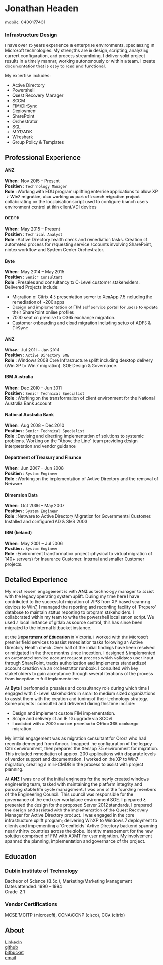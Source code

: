 # Jonathan Headen

mobile: 0400177431  


### Infrastructure Design

I have over 15 years experience in enterprise environments, specializing in Microsoft technologies. My strengths are in design, scripting, analyzing current configuration, and process streamlining. I deliver solid project results in a timely manner, working autonomously or within a team. I create documentation that is easy to read and functional.  

My expertise includes:

- Active Directory 
- Powershell	
- Quest Recovery Manager
- SCCM	
- FIM/DirSync	
- Deployment
- SharePoint	
- Orchestrator	
- SQL	
- MDT/ADK
- Wireshark
- Group Policy & Templates	

## Professional Experience

#### ANZ	
**When** : Nov 2015 – Present  
**Position** : `Technnology Manager`	 
**Role** : Working with EDU program uplifting enterrise applications to allow XP -> Win7 migration, also working as part of branch migration project collaborating on the localaisation script used to configure branch users environment control at thin client/VDI devices

#### DEECD	
**When** : May 2015 – Present  
**Position** : `Technical Analyst`	 
**Role** : Active Directory health check and remediation tasks. Creation of automated process for requesting service accounts involving SharePoint, nintex workflow and System Center Orchestrator.

#### Byte	
**When** : May 2014 – May 2015	   
**Position** : `Senior Consultant`	 
**Role** : Presales and consultancy to C-Level customer stakeholders. Delivered Projects include: 

- Migration of Citrix 4.5 presentation server to XenApp 7.5  including the remediation of ~200 apps
- Design and implementation of FIM self service portal for users to update their SharePoint online profiles
- 7000 seat on premise to O365 exchange migration.
- Customer onboarding and cloud migration including setup of ADFS & DirSync

#### ANZ	
**When** : Jul 2011 - Jan 2014    
**Position** : `Active Directory SME`  
**Role** : Windows 2008 Core Infrastructure uplift including desktop delivery (Win XP to Win 7 migration). SOE Design & Governance.

#### IBM Australia	
**When** : Dec 2010 – Jun 2011    
**Position** : `Senior Technical Specialist`	
**Role** : Working on the transformation of client environment for the National Australia Bank account

#### National Australia Bank
**When** : Aug 2008 – Dec 2010    
**Position** : `Senior Technical Specialist`	
**Role** : Devising and directing implementation of solutions to systemic problems. Working on the "Above the Line" team providing design interpretation and vendor guidance

#### Department of Treasury and Finance
**When** : Jun 2007 – Jun 2008    
**Position** : `System Engineer`	
**Role** : Working on the implementation of Active Directory and the removal of Netware

#### Dimension Data
**When** : Oct 2006 – May 2007    
**Position** : `System Engineer`	 
**Role** : Netware to Active Directory Migration for Governmental Customer. Installed and configured AD & SMS 2003

#### IBM (Ireland)	
**When** : May 2001 – Jul 2006	   
**Position** : `System Engineer`	 
**Role** : Environment transformation project (physical to virtual migration of 140+ servers) for Insurance Customer. Internal and smaller Customer projects.

## Detailed Experience

My most recent engagement is with **ANZ** as technology manager to assist with the legacy operating system uplift. During my time here I have contributed to the successful migration of VIPS from XP based scanning devices to Win7, I managed the reporting and recording facility of 'Propero' database to maintain status reporting to program stakeholders. I collaborated within my team to write the powershell localisation script. We used a local instance of gitlab as source control, this has since been migrated to the internal bitbucket instance. 

at the **Department of Education** in Victoria. I worked with the Microsoft premier field services to assist remediation tasks following an Active Directory Health check. Over half of the initial findings have been resolved or mitigated in the three months since inception. I designed & implemented an automated service account request process which validates user input through SharePoint, tracks authorization and implements standardized account creation via an orchestrator runbook. I consulted with key stakeholders to gain acceptance through several iterations of the process from inception to full implementation.

At **Byte** I performed a presales and consultancy role during which time I engaged with C-Level stakeholders in small to medium sized organizations to assist them with the creation and tuning of their technology strategy. Some projects I consulted and delivered during this time include: 

- Design and implement custom FIM implementation. 
- Scope and delivery of an IE 10 upgrade via SCCM 
- I assisted with a 7000 seat on-premise to Office 365 exchange migration. 

My intitial engagement was as migration consultant for Orora who had recently demerged from Amcor. I mapped the configuration of the legacy Citrix environment, then prepared the Xenapp 7.5 environment for migration. This included remediation of approx. 200 applications with disparate levels of vendor support and documentation. I worked on the XP to Win7 migration, creating a mini-CMDB in the process to assist with project planning.

At **ANZ** I was one of the initial engineers for the newly created windows engineering team, tasked with maintaining the platform integrity and pursuing stable life cycle management. I was one of the founding members of the Engineering Council. This council was responsible for the governance of the end user workplace environment SOE. I prepared & presented the design for the proposed Server 2012 standards. I prepared the design and assisted with the implementation of the Quest Recovery Manager for Active Directory product. I was engaged in the core infrastructure uplift program; delivering WinXP to Windows 7 deployment to clients and implementing a ‘Greenfields’ Active Directory backend spanning nearly thirty countries across the globe. Identity management for the new solution comprised of FIM with ADMT for user migration. My involvement spanned the planning, implementation and governance of the project.


## Education 
### Dublin Institute of Technology  
Bachelor of Science (B.Sc.), Marketing/Marketing Management  
Dates attended: 1990 – 1994  
Grade: 2.1 
### Vendor Certifications 
MCSE/MCITP (microsoft), CCNA/CCNP (cisco), CCA (citrix) 

## About
[LinkedIn](https://au.linkedin.com/in/jonathanheaden)  
[github](https://github.com/jonathanheaden)  
[bitbucket](https://bitbucket.org/Jonathanheaden/)  
[email](mailto:jonathan.headen@outlook.com)
